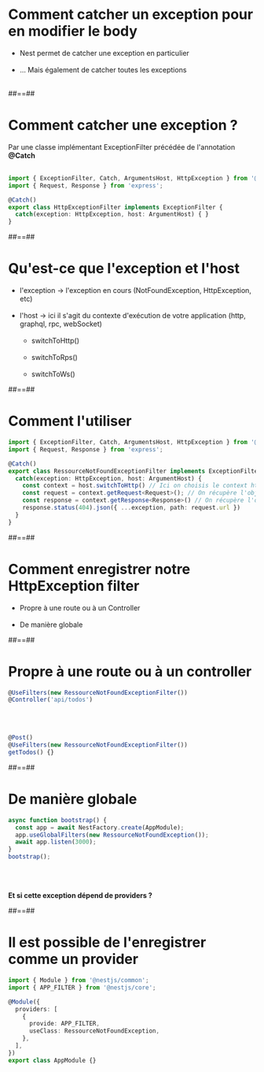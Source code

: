 # Comment catcher un exception pour en modifier le body
- Nest permet de catcher une exception en particulier <br/><br/>
- ... Mais également de catcher toutes les exceptions <br/><br/>

##==##

<!-- .slide: class="with-code inconsolata" -->
# Comment catcher une exception ?
Par une classe implémentant ExceptionFilter précédée de l'annotation **@Catch** <br/><br/>

```typescript
import { ExceptionFilter, Catch, ArgumentsHost, HttpException } from '@nestjs/common';
import { Request, Response } from 'express';

@Catch()
export class HttpExceptionFilter implements ExceptionFilter {
  catch(exception: HttpException, host: ArgumentHost) { }  
}
```
<!-- .element: class="big-code" -->

##==##

# Qu'est-ce que l'exception et l'host
- l'exception -> l'exception en cours (NotFoundException, HttpException, etc) <br/><br/>
- l'host -> ici il s'agit du contexte d'exécution de votre application (http, graphql, rpc, webSocket)<br/><br/>
    - switchToHttp() <br/><br/>
    - switchToRps()<br/><br/>
    - switchToWs()

##==##

<!-- .slide: class="with-code inconsolata" -->
# Comment l'utiliser
```typescript
import { ExceptionFilter, Catch, ArgumentsHost, HttpException } from '@nestjs/common';
import { Request, Response } from 'express';

@Catch()
export class RessourceNotFoundExceptionFilter implements ExceptionFilter {
  catch(exception: HttpException, host: ArgumentHost) {
    const context = host.switchToHttp() // Ici on choisis le context http car il s'agit d'une API rest
    const request = context.getRequest<Request>(); // On récupère l'object requête et on le type en Request Express
    const response = context.getResponse<Response>() // On récupère l'object réponse et on le type en Response Express
    response.status(404).json({ ...exception, path: request.url })
  }  
}
```
<!-- .element: class="medium-code" -->

##==##

# Comment enregistrer notre HttpException filter

- Propre à une route ou à un Controller <br/><br/>
- De manière globale

##==##

<!-- .slide: class="with-code inconsolata" -->
# Propre à une route ou à un controller

```typescript
@UseFilters(new RessourceNotFoundExceptionFilter())
@Controller('api/todos')
```
<!-- .element: class="big-code" -->

<br/><br/>

```typescript
@Post()
@UseFilters(new RessourceNotFoundExceptionFilter())
getTodos() {}
```
<!--.element: class="big-code" -->

##==##

<!-- .slide: class="with-code inconsolata" -->
# De manière globale

```typescript
async function bootstrap() {
  const app = await NestFactory.create(AppModule);
  app.useGlobalFilters(new RessourceNotFoundException());
  await app.listen(3000);
}
bootstrap();
```
<!-- .element: class="big-code" -->
<br/><br/>

**Et si cette exception dépend de providers ?**

##==##

<!-- .slide: class="with-code inconsolata" -->
# Il est possible de l'enregistrer comme un provider

```typescript
import { Module } from '@nestjs/common';
import { APP_FILTER } from '@nestjs/core';

@Module({
  providers: [
    {
      provide: APP_FILTER,
      useClass: RessourceNotFoundException,
    },
  ],
})
export class AppModule {}
```
<!-- .element: class="medium-code" -->

